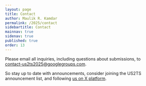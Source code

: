 ```yaml
---
layout: page
title: Contact
author: Maulik R. Kamdar
permalink: /2025/contact
sidebartitle: Contact
mainnav: true
sidenav: true
published: true
order: 13
---
```


Please email all inquiries, including questions about submissions, to [contact-us2ts2025@googlegroups.com](mailto:contact-us2ts2025@googlegroups.com).

So stay up to date with announcements, consider joining the US2TS announcement list, and following [us on X platform]. <!--You are also welcome to join our [social network on LinkedIn].-->

[social network on LinkedIn]: https://www.linkedin.com/groups/13783135/
[us on X platform]: https://twitter.com/us2ts
[US2TS announcement list]: https://groups.google.com/forum/#!forum/us2ts
